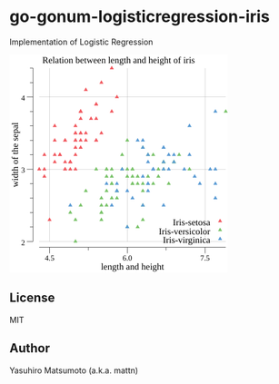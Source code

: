 # go-gonum-logisticregression-iris

Implementation of Logistic Regression

![iris](https://raw.githubusercontent.com/mattn/go-gonum-logisticregression-iris/master/iris_predict.png)

## License

MIT

## Author

Yasuhiro Matsumoto (a.k.a. mattn)
